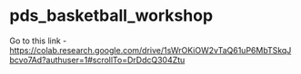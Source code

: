 # pds_basketball_workshop
Go to this link - https://colab.research.google.com/drive/1sWrOKiOW2vTaQ61uP6MbTSkqJbcvo7Ad?authuser=1#scrollTo=DrDdcQ304Ztu
